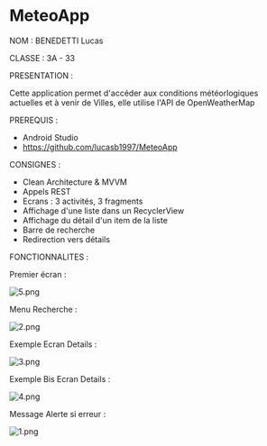 # MeteoApp

NOM : 
BENEDETTI Lucas


CLASSE :
3A - 33


PRESENTATION :
  
Cette application permet d'accéder aux conditions météorlogiques actuelles et à venir de Villes, elle utilise l'API de OpenWeatherMap


PREREQUIS :
- Android Studio
- https://github.com/lucasb1997/MeteoApp


CONSIGNES :

- Clean Architecture & MVVM
- Appels REST
- Ecrans : 3 activités, 3 fragments
- Affichage d'une liste dans un RecyclerView
- Affichage du détail d'un item de la liste
- Barre de recherche
- Redirection vers détails


FONCTIONNALITES :


Premier écran :

![5.png](https://github.com/lucasb1997/MeteoApp/blob/master/screenREADME/5.png)


Menu Recherche : 

![2.png](https://github.com/lucasb1997/MeteoApp/blob/master/screenREADME/2.png)


Exemple Ecran Details :

![3.png](https://github.com/lucasb1997/MeteoApp/blob/master/screenREADME/3.png)


Exemple Bis Ecran Details  :

![4.png](https://github.com/lucasb1997/MeteoApp/blob/master/screenREADME/4.png)


Message Alerte si erreur :

![1.png](https://github.com/lucasb1997/MeteoApp/blob/master/screenREADME/1.png)

